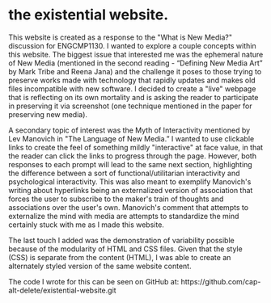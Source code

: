 # the existential website.
<p>This website is created as a response to the "What is New Media?" discussion for ENGCMP1130. I wanted to explore a couple concepts within this website.
The biggest issue that interested me was the ephemeral nature of New Media (mentioned in the second reading - “Defining New Media Art” by Mark Tribe and Reena Jana) and the challenge it poses to those trying to preserve works made with technology that rapidly updates and makes old files incompatible with new software. I decided to create a "live" webpage that is reflecting on its own mortality and is asking the reader to participate in preserving it via screenshot (one technique mentioned in the paper for preserving new media).</p>
<p>A secondary topic of interest was the Myth of Interactivity mentioned by Lev Manovich in "The Language of New Media.” I wanted to use clickable links to create the feel of something mildly "interactive" at face value, in that the reader can click the links to progress through the page. However, both responses to each prompt will lead to the same next section, highlighting the difference between a sort of functional/utilitarian interactivity and psychological interactivity. This was also meant to exemplify Manovich's writing about hyperlinks being an externalized version of association that forces the user to subscribe to the maker's train of thoughts and associations over the user's own. Manovich's comment that attempts to externalize the mind with media are attempts to standardize the mind certainly stuck with me as I made this website.</p>
<p>The last touch I added was the demonstration of variability possible because of the modularity of HTML and CSS files. Given that the style (CSS) is separate from the content (HTML), I was able to create an alternately styled version of the same website content.</p>
<p>The code I wrote for this can be seen on GitHub at: https://github.com/cap-alt-delete/existential-website.git</p>

